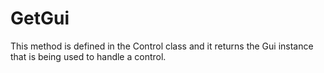 # GetGui #

This method is defined in the Control class and it returns the Gui instance that is being used to handle a control.
